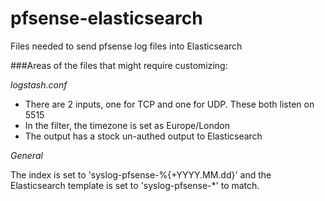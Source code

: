 # pfsense-elasticsearch
Files needed to send pfsense log files into Elasticsearch

###Areas of the files that might require customizing:

*logstash.conf*

- There are 2 inputs, one for TCP and one for UDP.  These both listen on 5515
- In the filter, the timezone is set as Europe/London
- The output has a stock un-authed output to Elasticsearch

*General*

The index is set to 'syslog-pfsense-%{+YYYY.MM.dd}' and the Elasticsearch template is set to 'syslog-pfsense-*' to match.
